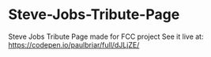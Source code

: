 # Steve-Jobs-Tribute-Page
Steve Jobs Tribute Page made for FCC project
See it live at: https://codepen.io/paulbriar/full/dJLjZE/
